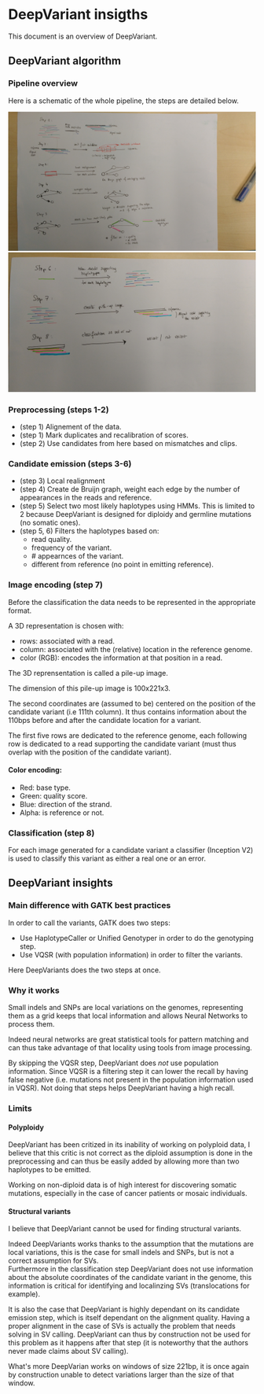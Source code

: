 # DeepVariant insigths

This document is an overview of DeepVariant.

## DeepVariant algorithm

### Pipeline overview

Here is a schematic of the whole pipeline, the steps are detailed below.

![Pipeline first steps](Images/DeepVariant_first_steps.jpg "Pipeline part 1")
![Pipeline last steps](Images//DeepVariant_last_steps.jpg "Pipeline part 2")

### Preprocessing (steps 1-2)

- (step 1) Alignement of the data.
- (step 1) Mark duplicates and recalibration of scores.
- (step 2) Use candidates from here based on mismatches and clips.

### Candidate emission (steps 3-6)

- (step 3) Local realignment
- (step 4) Create de Bruijn graph, weight each edge by the number of appearances in the reads and reference.
- (step 5) Select two most likely haplotypes using HMMs. This is limited to 2 because DeepVariant is designed
  for diploidy and germline mutations (no somatic ones).
- (step 5, 6) Filters the haplotypes based on:
    - read quality.
    - frequency of the variant.
    - \# appearnces of the variant.
    - different from reference (no point in emitting reference).

### Image encoding (step 7)

Before the classification the data needs to be represented in the appropriate format.

A 3D representation is chosen with:

- rows: associated with a read.
- column: associated with the (relative) location in the reference genome.
- color (RGB): encodes the information at that position in a read.

The 3D reprensentation is called a pile-up image.

The dimension of this pile-up image is 100x221x3.

The second coordinates are (assumed to be) centered on the position of the candidate variant
(i.e 111th column). It thus contains information about the 110bps before and after the candidate
location for a variant.

The first five rows are dedicated to the reference genome, each following row is dedicated to a read
supporting the candidate variant (must thus overlap with the position of the candidate variant).

#### Color encoding:

- Red: base type.
- Green: quality score.
- Blue: direction of the strand.
- Alpha: is reference or not.

### Classification (step 8)

For each image generated for a candidate variant a classifier (Inception V2) is used to classify
this variant as either a real one or an error.

## DeepVariant insights

### Main difference with GATK best practices

In order to call the variants, GATK does two steps:

- Use HaplotypeCaller or Unified Genotyper in order to do the genotyping step.
- Use VQSR (with population information) in order to filter the variants.

Here DeepVariants does the two steps at once.

### Why it works

Small indels and SNPs are local variations on the genomes, representing them as a grid keeps
that local information and allows Neural Networks to process them.

Indeed neural networks are great statistical tools for pattern matching and can thus take advantage
of that locality using tools from image processing.

By skipping the VQSR step, DeepVariant does *not* use population information. Since VQSR is a
filtering step it can lower the recall by having false negative (i.e. mutations not present in the
population information used in VQSR). Not doing that steps helps DeepVariant having a high recall.

### Limits

#### Polyploidy

DeepVariant has been critized in its inability of working on polyploid data, I believe that this
critic is not correct as the diploid assumption is done in the preprocessing and can thus be easily
added by allowing more than two haplotypes to be emitted.

Working on non-diploid data is of high interest for discovering somatic mutations, especially in the
case of cancer patients or mosaic individuals.

#### Structural variants

I believe that DeepVariant cannot be used for finding structural variants.

Indeed DeepVariants works thanks to the assumption that the mutations are local variations, this is
the case for small indels and SNPs, but is not a correct assumption for SVs.  
Furthermore in the classification step DeepVariant does not use information about the absolute
coordinates of the candidate variant in the genome, this information is critical for identifying and
localinzing SVs (translocations for example).

It is also the case that DeepVariant is highly dependant on its candidate emission step, which is
itself dependant on the alignment quality. Having a proper alignment in the case of SVs is actually
the problem that needs solving in SV calling. DeepVariant can thus by construction not be used for
this problem as it happens after that step (it is noteworthy that the authors never made claims
about SV calling).

What's more DeepVarian works on windows of size 221bp, it is once again by construction unable to
detect variations larger than the size of that window.
